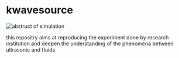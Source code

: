 # kwavesource

![abstruct of simulation](./pictures/multicombined_visualization_transparent.png)

this repositry aims at reproducing the experiment done by research institution and deepen the understanding of the phenomena between ultrasonic and fluids
